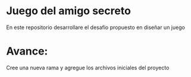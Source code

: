 <h1> Juego del amigo secreto </h1>
<p> En este repositorio desarrollare el desafio propuesto en diseñar un juego </p>
<h1> Avance:</h1>
<p>Cree una nueva rama y agregue los archivos iniciales del proyecto</p>

